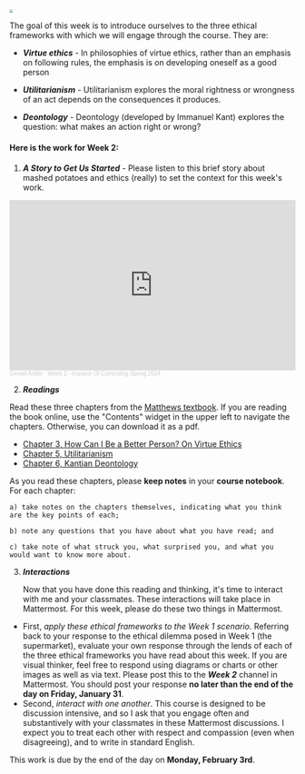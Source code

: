 <img src="https://images.unsplash.com/photo-1532009877282-3340270e0529?q=80&w=1770&auto=format&fit=crop&ixlib=rb-4.0.3&ixid=M3wxMjA3fDB8MHxwaG90by1wYWdlfHx8fGVufDB8fHx8fA%3D%3D" style="zoom:40%;" />

The goal of this week is to introduce ourselves to the three ethical frameworks with which we will engage through the course. They are:

* ***Virtue ethics*** - In philosophies of virtue ethics, rather than an emphasis on following rules, the emphasis is on developing oneself as a good person

* ***Utilitarianism*** - Utilitarianism explores the moral rightness or wrongness of an act depends on the consequences it produces. 

* ***Deontology*** - Deontology (developed by Immanuel Kant) explores the question: what makes an action right or wrong? 


#### Here is the work for Week 2:

1. ***A Story to Get Us Started*** - Please listen to this brief story about mashed potatoes and ethics (really) to set the context for this week's work.

<iframe width="100%" height="300" scrolling="no" frameborder="no" allow="autoplay" src="https://w.soundcloud.com/player/?url=https%3A//api.soundcloud.com/tracks/1725704193&color=%23ff5500&auto_play=false&hide_related=false&show_comments=true&show_user=true&show_reposts=false&show_teaser=true&visual=true"></iframe><div style="font-size: 10px; color: #cccccc;line-break: anywhere;word-break: normal;overflow: hidden;white-space: nowrap;text-overflow: ellipsis; font-family: Interstate,Lucida Grande,Lucida Sans Unicode,Lucida Sans,Garuda,Verdana,Tahoma,sans-serif;font-weight: 100;"><a href="https://soundcloud.com/gerald-ardito" title="Gerald Ardito" target="_blank" style="color: #cccccc; text-decoration: none;">Gerald Ardito</a> · <a href="https://soundcloud.com/gerald-ardito/week-2-impacts-of-computing-spring-2024" title="Week 2 - Impacts Of Computing Spring 2024" target="_blank" style="color: #cccccc; text-decoration: none;">Week 2 - Impacts Of Computing Spring 2024</a></div>

2. ***Readings***

Read these three chapters from the [Matthews textbook](https://press.rebus.community/intro-to-phil-ethics/front-matter/what-is-an-open-textbook/). If you are reading the book online, use the "Contents" widget in the upper left to navigate the chapters. Otherwise, you can download it as a pdf.
* [Chapter 3, How Can I Be a Better Person? On Virtue Ethics](https://press.rebus.community/intro-to-phil-ethics/chapter/how-can-i-be-a-better-person-on-virtue-ethics/)
* [Chapter 5, Utilitarianism](https://press.rebus.community/intro-to-phil-ethics/chapter/utilitarianism/)
* [Chapter 6, Kantian Deontology](https://press.rebus.community/intro-to-phil-ethics/chapter/kantian-deontology/)



As you read these chapters, please **keep notes** in your **course notebook**. For each chapter: 

	a) take notes on the chapters themselves, indicating what you think are the key points of each; 
	
	b) note any questions that you have about what you have read; and 
	
	c) take note of what struck you, what surprised you, and what you would want to know more about. 



3. ***Interactions***

   Now that you have done this reading and thinking, it's time to interact with me and your classmates. These interactions will take place in Mattermost. For this week, please do these two things in Mattermost. 
- First, *apply these ethical frameworks to the Week 1 scenario*. Referring back to your response to the ethical dilemma posed in Week 1 (the supermarket), evaluate your own response through the lends of each of the three ethical frameworks you have read about this week. If you are visual thinker, feel free to respond using diagrams or charts or other images as well as via text. Please post this to the ***Week 2*** channel in Mattermost. You should post your response **no later than the end of the day on Friday, January 31**.
- Second, *interact with one another*. This course is designed to be discussion intensive, and so I ask that you engage often and substantively with your classmates in these Mattermost discussions. I expect you to treat each other with respect and compassion (even when disagreeing), and to write in standard English.

This work is due by the end of the day on **Monday, February 3rd**.